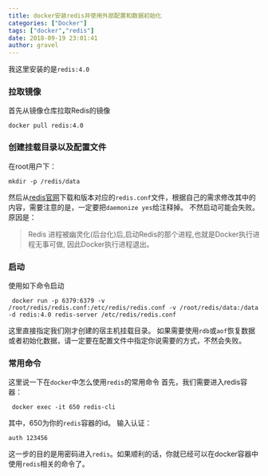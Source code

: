 ```yaml
---
title: docker安装redis并使用外部配置和数据初始化
categories: ["Docker"]
tags: ["docker","redis"]
date: 2018-09-19 23:01:41 
author: gravel
---
```

我这里安装的是`redis:4.0`

<!--more-->

### 拉取镜像
首先从镜像仓库拉取Redis的镜像
```
docker pull redis:4.0
```
### 创建挂载目录以及配置文件
在root用户下：
```
mkdir -p /redis/data
```
然后从[redis官网][1]下载和版本对应的`redis.conf`文件，根据自己的需求修改其中的内容，需要注意的是，一定要把`daemonize yes`给注释掉。
不然启动可能会失败。原因是：

>Redis 进程被幽灵化(后台化)后,启动Redis的那个进程,也就是Docker执行进程无事可做, 因此Docker执行进程退出。

### 启动
使用如下命令启动
```
 docker run -p 6379:6379 -v /root/redis/redis.conf:/etc/redis/redis.conf -v /root/redis/data:/data -d redis:4.0 redis-server /etc/redis/redis.conf

```
这里直接指定我们刚才创建的宿主机挂载目录。
如果需要使用`rdb`或`aof`恢复数据或者初始化数据，请一定要在配置文件中指定你说需要的方式，不然会失败。

### 常用命令
这里说一下在`docker`中怎么使用`redis`的常用命令
首先，我们需要进入redis容器：

```
 docker exec -it 650 redis-cli
```
其中，650为你的`redis`容器的id。
输入认证：

```
auth 123456
```
这一步的目的是用密码进入`redis`。如果顺利的话，你就已经可以在docker容器中使用`redis`相关的命令了。



[1]: https://github.com/antirez/redis